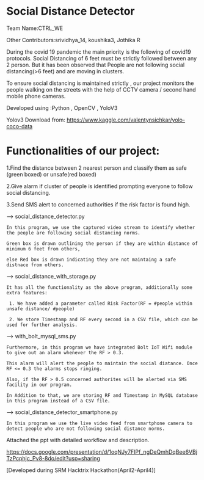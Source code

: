 # Social Distance Detector

Team Name:CTRL_WE

Other Contributors:srividhya_14, koushika3, Jothika R


During the covid 19 pandemic the main priority is the following of covid19 protocols. Social Distancing of 6 feet must be strictly followed between any 2 person. But it has been observed that People are not following social distancing(>6 feet) and are moving in clusters.

To ensure social distancing is maintained strictly , our project monitors the people walking on the streets with the help of CCTV camera / second hand mobile phone cameras.

Developed using :Python , OpenCV , YoloV3

Yolov3 Download from: https://www.kaggle.com/valentynsichkar/yolo-coco-data

# Functionalities of our project:

1.Find the distance between 2 nearest person and classify them as safe (green boxed) or unsafe(red boxed) <br/>


2.Give alarm if cluster of people is identified prompting everyone to follow social distancing. <br/>


3.Send SMS alert to concerned authorities if the risk factor is found high. <br/>

--> social_distance_detector.py

 
    In this program, we use the captured video stream to identify whether the people are following social distancing norms.
 
    Green box is drawn outlining the person if they are within distance of minimum 6 feet from others, 
 
    else Red box is drawn indicating they are not maintaing a safe distnace from others.

--> social_distance_with_storage.py


    It has all the functionality as the above program, additionally some extra features:

     1. We have added a parameter called Risk Factor(RF = #people within unsafe distance/ #people) 

     2. We store Timestamp and RF every second in a CSV file, which can be used for further analysis.

--> with_bolt_mysql_sms.py

    Furthermore, in this program we have integrated Bolt IoT Wifi module to give out an alarm whenever the RF > 0.3. 
    
    This alarm will alert the people to maintain the social diatance. Once RF <= 0.3 the alarms stops ringing. 
    
    Also, if the RF > 0.5 concerned authorites will be alerted via SMS facility in our program. 
    
    In Addition to that, we are storing RF and Timestamp in MySQL database in this program instead of a CSV file.

--> social_distance_detector_smartphone.py

    In this program we use the live video feed from smartphone camera to detect people who are not following social distance norms.


Attached the ppt with detailed workflow and description. <br/>


https://docs.google.com/presentation/d/1oqNJy7FIPf_ngDeQmhDqBee6VBjTzPcphjc_Pv8-8do/edit?usp=sharing

[Developed during SRM Hacktrix Hackathon(April2-April4)]
